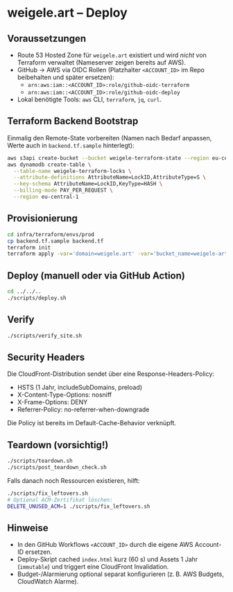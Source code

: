# weigele.art – Deploy

## Voraussetzungen
- Route 53 Hosted Zone für `weigele.art` existiert und wird _nicht_ von Terraform verwaltet (Nameserver zeigen bereits auf AWS).
- GitHub → AWS via OIDC Rollen (Platzhalter `<ACCOUNT_ID>` im Repo beibehalten und später ersetzen):
  - `arn:aws:iam::<ACCOUNT_ID>:role/github-oidc-terraform`
  - `arn:aws:iam::<ACCOUNT_ID>:role/github-oidc-deploy`
- Lokal benötigte Tools: `aws` CLI, `terraform`, `jq`, `curl`.

## Terraform Backend Bootstrap
Einmalig den Remote-State vorbereiten (Namen nach Bedarf anpassen, Werte auch in `backend.tf.sample` hinterlegt):

```bash
aws s3api create-bucket --bucket weigele-terraform-state --region eu-central-1 --create-bucket-configuration LocationConstraint=eu-central-1
aws dynamodb create-table \
  --table-name weigele-terraform-locks \
  --attribute-definitions AttributeName=LockID,AttributeType=S \
  --key-schema AttributeName=LockID,KeyType=HASH \
  --billing-mode PAY_PER_REQUEST \
  --region eu-central-1
```

## Provisionierung
```bash
cd infra/terraform/envs/prod
cp backend.tf.sample backend.tf
terraform init
terraform apply -var='domain=weigele.art' -var='bucket_name=weigele-art-site'
```

## Deploy (manuell oder via GitHub Action)
```bash
cd ../../..
./scripts/deploy.sh
```

## Verify
```bash
./scripts/verify_site.sh
```

## Security Headers
Die CloudFront-Distribution sendet über eine Response-Headers-Policy:
- HSTS (1 Jahr, includeSubDomains, preload)
- X-Content-Type-Options: nosniff
- X-Frame-Options: DENY
- Referrer-Policy: no-referrer-when-downgrade

Die Policy ist bereits im Default-Cache-Behavior verknüpft.

## Teardown (vorsichtig!)
```bash
./scripts/teardown.sh
./scripts/post_teardown_check.sh
```

Falls danach noch Ressourcen existieren, hilft:
```bash
./scripts/fix_leftovers.sh
# Optional ACM-Zertifikat löschen:
DELETE_UNUSED_ACM=1 ./scripts/fix_leftovers.sh
```

## Hinweise
- In den GitHub Workflows `<ACCOUNT_ID>` durch die eigene AWS Account-ID ersetzen.
- Deploy-Skript cached `index.html` kurz (60 s) und Assets 1 Jahr (`immutable`) und triggert eine CloudFront Invalidation.
- Budget-/Alarmierung optional separat konfigurieren (z. B. AWS Budgets, CloudWatch Alarme).
